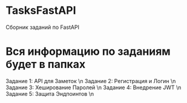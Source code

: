 # TasksFastAPI
Сборник заданий по FastAPI

# Вся информацию по заданиям будет в папках
  Задание 1: API для Заметок \n
  Задание 2: Регистрация и Логин \n
  Задание 3: Хеширование Паролей \n
  Задание 4: Внедрение JWT \n
  Задание 5: Защита Эндпоинтов \n
